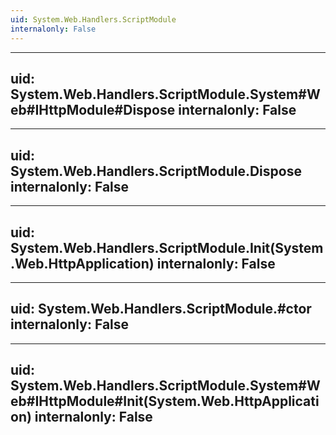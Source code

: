```yaml
---
uid: System.Web.Handlers.ScriptModule
internalonly: False
---
```


---
uid: System.Web.Handlers.ScriptModule.System#Web#IHttpModule#Dispose
internalonly: False
---

---
uid: System.Web.Handlers.ScriptModule.Dispose
internalonly: False
---

---
uid: System.Web.Handlers.ScriptModule.Init(System.Web.HttpApplication)
internalonly: False
---

---
uid: System.Web.Handlers.ScriptModule.#ctor
internalonly: False
---

---
uid: System.Web.Handlers.ScriptModule.System#Web#IHttpModule#Init(System.Web.HttpApplication)
internalonly: False
---
